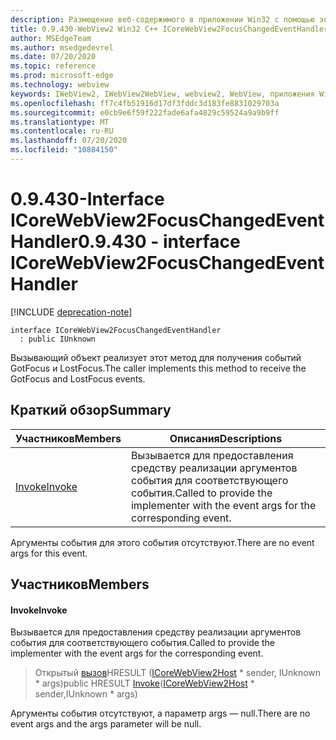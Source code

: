 ```yaml
---
description: Размещение веб-содержимого в приложении Win32 с помощью элемента управления Microsoft Edge WebView2
title: 0.9.430-WebView2 Win32 C++ ICoreWebView2FocusChangedEventHandler
author: MSEdgeTeam
ms.author: msedgedevrel
ms.date: 07/20/2020
ms.topic: reference
ms.prod: microsoft-edge
ms.technology: webview
keywords: IWebView2, IWebView2WebView, webview2, WebView, приложения Win32, Win32, EDGE, ICoreWebView2, ICoreWebView2Host, элемент управления "веб-браузер", HTML Edge
ms.openlocfilehash: ff7c4fb51916d17df3fddc3d183fe8831029703a
ms.sourcegitcommit: e0cb9e6f59f222fade6afa4829c59524a9a9b9ff
ms.translationtype: MT
ms.contentlocale: ru-RU
ms.lasthandoff: 07/20/2020
ms.locfileid: "10884150"
---
```

# <span data-ttu-id="4548f-104">0.9.430-Interface ICoreWebView2FocusChangedEventHandler</span><span class="sxs-lookup"><span data-stu-id="4548f-104">0.9.430 - interface ICoreWebView2FocusChangedEventHandler</span></span> 

[!INCLUDE [deprecation-note](../../includes/deprecation-note.md)]

```
interface ICoreWebView2FocusChangedEventHandler
  : public IUnknown
```

<span data-ttu-id="4548f-105">Вызывающий объект реализует этот метод для получения событий GotFocus и LostFocus.</span><span class="sxs-lookup"><span data-stu-id="4548f-105">The caller implements this method to receive the GotFocus and LostFocus events.</span></span>

## <span data-ttu-id="4548f-106">Краткий обзор</span><span class="sxs-lookup"><span data-stu-id="4548f-106">Summary</span></span>

 <span data-ttu-id="4548f-107">Участников</span><span class="sxs-lookup"><span data-stu-id="4548f-107">Members</span></span>                        | <span data-ttu-id="4548f-108">Описания</span><span class="sxs-lookup"><span data-stu-id="4548f-108">Descriptions</span></span>
--------------------------------|---------------------------------------------
[<span data-ttu-id="4548f-109">Invoke</span><span class="sxs-lookup"><span data-stu-id="4548f-109">Invoke</span></span>](#invoke) | <span data-ttu-id="4548f-110">Вызывается для предоставления средству реализации аргументов события для соответствующего события.</span><span class="sxs-lookup"><span data-stu-id="4548f-110">Called to provide the implementer with the event args for the corresponding event.</span></span>

<span data-ttu-id="4548f-111">Аргументы события для этого события отсутствуют.</span><span class="sxs-lookup"><span data-stu-id="4548f-111">There are no event args for this event.</span></span>

## <span data-ttu-id="4548f-112">Участников</span><span class="sxs-lookup"><span data-stu-id="4548f-112">Members</span></span>

#### <span data-ttu-id="4548f-113">Invoke</span><span class="sxs-lookup"><span data-stu-id="4548f-113">Invoke</span></span> 

<span data-ttu-id="4548f-114">Вызывается для предоставления средству реализации аргументов события для соответствующего события.</span><span class="sxs-lookup"><span data-stu-id="4548f-114">Called to provide the implementer with the event args for the corresponding event.</span></span>

> <span data-ttu-id="4548f-115">Открытый [вызов](#invoke)HRESULT ([ICoreWebView2Host](ICoreWebView2Host.md) \* sender, IUnknown \* args)</span><span class="sxs-lookup"><span data-stu-id="4548f-115">public HRESULT [Invoke](#invoke)([ICoreWebView2Host](ICoreWebView2Host.md) \* sender,IUnknown \* args)</span></span>

<span data-ttu-id="4548f-116">Аргументы события отсутствуют, а параметр args — null.</span><span class="sxs-lookup"><span data-stu-id="4548f-116">There are no event args and the args parameter will be null.</span></span>

